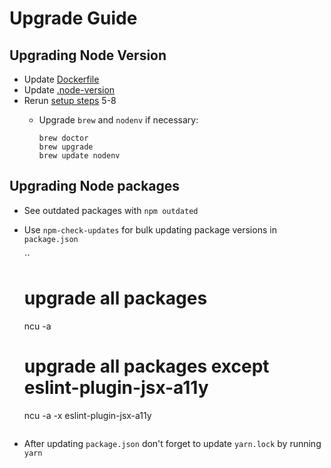 # Upgrade Guide

## Upgrading Node Version

- Update [Dockerfile](../Dockerfile)
- Update [.node-version](../.node-version)
- Rerun [setup steps](CONTRIBUTING.md#installation) 5-8
  - Upgrade `brew` and `nodenv` if necessary:

      ```
      brew doctor
      brew upgrade
      brew update nodenv
      ```

## Upgrading Node packages

- See outdated packages with `npm outdated`
- Use `npm-check-updates` for bulk updating package versions in `package.json`

    ``
    # upgrade all packages
    ncu -a

    # upgrade all packages except eslint-plugin-jsx-a11y
    ncu -a -x eslint-plugin-jsx-a11y
    ```
- After updating `package.json` don't forget to update `yarn.lock` by running `yarn`
